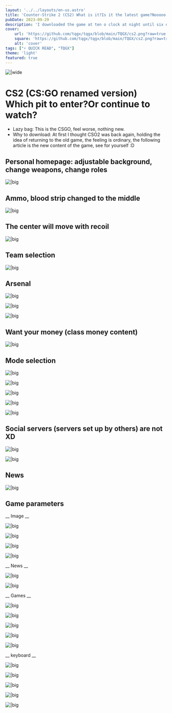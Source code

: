 ```yaml
---
layout: '../../layouts/en-us.astro'
title: 'Counter-Strike 2 (CS2) What is it?Is it the latest game?Nooooo.Its just a renaming of CS:GO. '
pubDate: 2023-09-29
description: 'I downloaded the game at ten o clock at night until six or seven in the morning.After a little experience, everyones much-anticipated new game Counter-Strike 2 (CS2) is actually just a renamed version of CSGO.Everything is the original look, plus some unnecessary interface modifications, or the core added recoil function, feel worse, but everything is the original CSGO look.'
cover:
    url: 'https://github.com/tqgx/tqgx/blob/main/TQGX/cs2.png?raw=true'
    square: 'https://github.com/tqgx/tqgx/blob/main/TQGX/cs2.png?raw=true'
    alt: 'cover'
tags: ["⚡ QUICK READ", "TQGX"] 
theme: 'light'
featured: true
---
```


![|wide](https://github.com/tqgx/tqgx/blob/main/TQGX/cs2.png?raw=true)

# CS2 (CS:GO renamed version) Which pit to enter?Or continue to watch?
- Lazy bag: This is the CSGO, feel worse, nothing new.
- Why to download: At first I thought CSO2 was back again, holding the idea of returning to the old game, the feeling is ordinary, the following article is the new content of the game, see for yourself :D
## Personal homepage: adjustable background, change weapons, change roles

![|big](https://github.com/tqgx/tqgx/blob/main/TQGX/cs0.png?raw=true)

## Ammo, blood strip changed to the middle

![|big](https://github.com/tqgx/tqgx/blob/main/TQGX/cs3.png?raw=true)

## The center will move with recoil

![|big](https://github.com/tqgx/tqgx/blob/main/TQGX/cs2.gif?raw=true)

## Team selection

![|big](https://github.com/tqgx/tqgx/blob/main/TQGX/cs4.png?raw=true)

## Arsenal

![|big](https://github.com/tqgx/tqgx/blob/main/TQGX/cs5.png?raw=true)


![|big](https://github.com/tqgx/tqgx/blob/main/TQGX/cs6.png?raw=true)

![|big](https://github.com/tqgx/tqgx/blob/main/TQGX/cs7.png?raw=true)

## Want your money (class money content)

![|big](https://github.com/tqgx/tqgx/blob/main/TQGX/cs8.png?raw=true)

## Mode selection

![|big](https://github.com/tqgx/tqgx/blob/main/TQGX/cs9.png?raw=true)

![|big](https://github.com/tqgx/tqgx/blob/main/TQGX/cs10.png?raw=true)

![|big](https://github.com/tqgx/tqgx/blob/main/TQGX/cs11.png?raw=true)

![|big](https://github.com/tqgx/tqgx/blob/main/TQGX/cs12.png?raw=true)

![|big](https://github.com/tqgx/tqgx/blob/main/TQGX/cs13.png?raw=true)

## Social servers (servers set up by others) are not XD

![|big](https://github.com/tqgx/tqgx/blob/main/TQGX/cs15.png?raw=true)

![|big](https://github.com/tqgx/tqgx/blob/main/TQGX/cs14.png?raw=true)

## News

![|big](https://github.com/tqgx/tqgx/blob/main/TQGX/cs16.png?raw=true)


## Game parameters
__ Image __

![|big](https://github.com/tqgx/tqgx/blob/main/TQGX/cs17.png?raw=true)

![|big](https://github.com/tqgx/tqgx/blob/main/TQGX/cs18.png?raw=true)

![|big](https://github.com/tqgx/tqgx/blob/main/TQGX/cs19.png?raw=true)

![|big](https://github.com/tqgx/tqgx/blob/main/TQGX/cs20.png?raw=true)

__ News __

![|big](https://github.com/tqgx/tqgx/blob/main/TQGX/cs21.png?raw=true)

![|big](https://github.com/tqgx/tqgx/blob/main/TQGX/cs22.png?raw=true)

__ Games __

![|big](https://github.com/tqgx/tqgx/blob/main/TQGX/cs23.png?raw=true)

![|big](https://github.com/tqgx/tqgx/blob/main/TQGX/cs24.png?raw=true)

![|big](https://github.com/tqgx/tqgx/blob/main/TQGX/cs25.png?raw=true)

![|big](https://github.com/tqgx/tqgx/blob/main/TQGX/cs26.png?raw=true)

![|big](https://github.com/tqgx/tqgx/blob/main/TQGX/cs27.png?raw=true)

__ keyboard __

![|big](https://github.com/tqgx/tqgx/blob/main/TQGX/cs28.png?raw=true)

![|big](https://github.com/tqgx/tqgx/blob/main/TQGX/cs29.png?raw=true)

![|big](https://github.com/tqgx/tqgx/blob/main/TQGX/cs30.png?raw=true)

![|big](https://github.com/tqgx/tqgx/blob/main/TQGX/cs31.png?raw=true)

![|big](https://github.com/tqgx/tqgx/blob/main/TQGX/cs32.png?raw=true)
